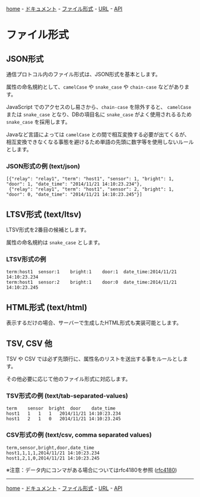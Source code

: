 [home](../README.md#readme) -
[ドキュメント](index-jp.md#readme) -
[ファイル形式](format-jp.md#readme) -
[URL](url-jp.md#readme) -
[API](api-jp.md#readme)

# ファイル形式

## JSON形式

通信プロトコル内のファイル形式は、JSON形式を基本とします。

属性の命名規約として、`camelCase` や `snake_case` や `chain-case` などがあります。

JavaScript でのアクセスのし易さから、`chain-case` を除外すると、
`camelCase` または `snake_case` となり、DBの項目名に `snake_case` がよく使用されるるため
`snake_case` を採用します。

Javaなど言語によっては `camelCase` との間で相互変換する必要が出てくるが、
相互変換できなくなる事態を避けるため単語の先頭に数字等を使用しないルールとします。

### JSON形式の例 (text/json)

```
[{"relay": "relay1", "term": "host1", "sensor": 1, "bright": 1, "door": 1, "date_time": "2014/11/21 14:10:23.234"},
 {"relay": "relay1", "term": "host1", "sensor": 2, "bright": 1, "door": 0, "date_time": "2014/11/21 14:10:23.245"}]
```

## LTSV形式 (text/ltsv)

LTSV形式を2番目の候補とします。

属性の命名規約は `snake_case` とします。

### LTSV形式の例

```
term:host1	sensor:1	bright:1	door:1	date_time:2014/11/21 14:10:23.234
term:host1	sensor:2	bright:1	door:0	date_time:2014/11/21 14:10:23.245
```

## HTML形式 (text/html)

表示するだけの場合、サーバーで生成したHTML形式も実装可能とします。

## TSV, CSV 他

TSV や CSV では必ず先頭行に、属性名のリストを送出する事をルールとします。

その他必要に応じて他のファイル形式に対応します。

### TSV形式の例 (text/tab-separated-values)

```
term	sensor	bright	door	date_time
host1	1	1	1	2014/11/21 14:10:23.234
host1	2	1	0	2014/11/21 14:10:23.245
```

### CSV形式の例 (text/csv, comma separated values)

```
term,sensor,bright,door,date_time
host1,1,1,1,2014/11/21 14:10:23.234
host1,2,1,0,2014/11/21 14:10:23.245
```

※注意：データ内にコンマがある場合についてはrfc4180を参照
([rfc4180](http://www.kasai.fm/wiki/rfc4180jp))

- - -

[home](../readme-jp.md#readme) -
[ドキュメント](index-jp.md#readme) -
[ファイル形式](format-jp.md#readme) -
[URL](url-jp.md#readme) -
[API](api-jp.md#readme)
